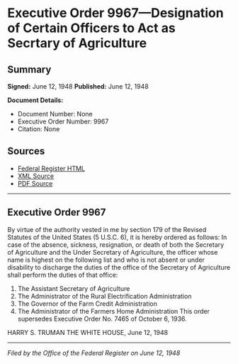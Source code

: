 # Executive Order 9967—Designation of Certain Officers to Act as Secrtary of Agriculture

## Summary

**Signed:** June 12, 1948
**Published:** June 12, 1948

**Document Details:**
- Document Number: None
- Executive Order Number: 9967
- Citation: None

## Sources
- [Federal Register HTML](https://www.presidency.ucsb.edu/documents/executive-order-9967-designation-certain-officers-act-secrtary-agriculture)
- [XML Source](None)
- [PDF Source](None)

---

## Executive Order 9967

By virtue of the authority vested in me by section 179 of the Revised Statutes of the United States (5 U.S.C. 6), it is hereby ordered as follows:
In case of the absence, sickness, resignation, or death of both the Secretary of Agriculture and the Under Secretary of Agriculture, the officer whose name is highest on the following list and who is not absent or under disability to discharge the duties of the office of the Secretary of Agriculture shall perform the duties of that office:
1. The Assistant Secretary of Agriculture
2. The Administrator of the Rural Electrification Administration
3. The Governor of the Farm Credit Administration
4. The Administrator of the Farmers Home Administration
This order supersedes Executive Order No. 7465 of October 6, 1936.

HARRY S. TRUMAN
THE WHITE HOUSE,
June 12, 1948

---

*Filed by the Office of the Federal Register on June 12, 1948*
